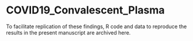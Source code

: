# COVID19_Convalescent_Plasma
To facilitate replication of these findings, R code and data to reproduce the results in the present manuscript are archived here.
